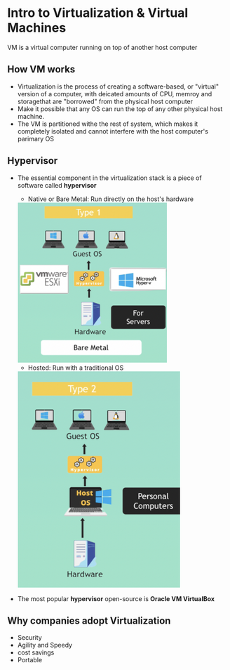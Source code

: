 # Intro to Virtualization & Virtual Machines
VM is a virtual computer running on top of another host computer

## How VM works
* Virtualization is the process of creating a software-based, or "virtual" version of a computer, with deicated amounts of CPU, memroy and storagethat are "borrowed" from the physical host computer 
* Make it possible that any OS can run the top of any other physical host machine. 
* The VM is partitioned withe the rest of system, which makes it completely isolated and cannot interfere with the host computer's parimary OS

## Hypervisor
* The essential component in the virtualization stack is a piece of software called __hypervisor__
  *  Native or Bare Metal: Run directly on the host's hardware</br>
  <img src="./images/native.png" alt="My Image">

  *  Hosted: Run with a traditional OS</br>
  <img src="./images/hosted.png" alt="My Image">
* The most popular __hypervisor__ open-source is __Oracle VM VirtualBox__

## Why companies adopt Virtualization
* Security
* Agility and Speedy
* cost savings
* Portable


